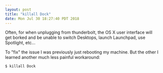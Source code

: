 ```yaml
---
layout: post
title: "killall Dock"
date: Mon Jul 30 18:27:40 PDT 2018
---
```


Often, for when unplugging from thunderbolt, the OS X user interface will get
borked and be unable to switch Desktops, launch Launchpad, use Spotlight, etc...

To "fix" the issue I was previously just rebooting my machine. But the other
I learned another much less painful workaround:

```
$ killall Dock
```
